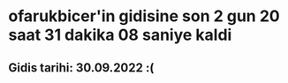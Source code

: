 # ofarukbicer'in gidisine son 2 gun 20 saat 31 dakika 08 saniye kaldi

## Gidis tarihi: 30.09.2022 :(